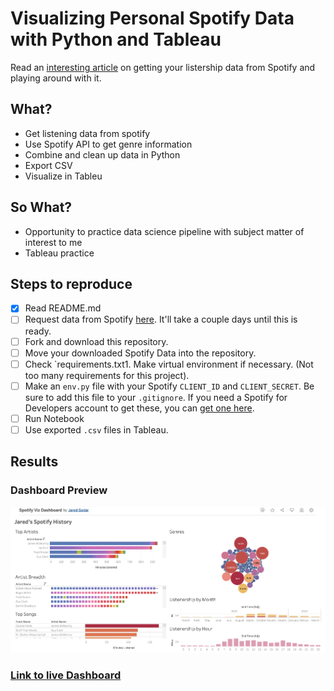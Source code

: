 # Visualizing Personal Spotify Data with Python and Tableau

Read an [interesting article](https://towardsdatascience.com/visualizing-spotify-data-with-python-tableau-687f2f528cdd) on getting your listership data from Spotify and playing around with it.

## What?

- Get listening data from spotify
- Use Spotify API to get genre information
- Combine and clean up data in Python
- Export CSV
- Visualize in Tableu

## So What?

- Opportunity to practice data science pipeline with subject matter of interest to me
- Tableau practice

## Steps to reproduce

- [x] Read README.md
- [ ] Request data from Spotify [here](https://www.spotify.com/us/account/privacy/). It'll take a couple days until this is ready.
- [ ] Fork and download this repository.
- [ ] Move your downloaded Spotify Data into the repository.
- [ ] Check `requirements.txt1. Make virtual environment if necessary. (Not too many requirements for this project).
- [ ] Make an `env.py` file with your Spotify `CLIENT_ID` and `CLIENT_SECRET`. Be sure to add this file to your `.gitignore`. If you need a Spotify for Developers account to get these, you can [get one here](https://developer.spotify.com/dashboard/).
- [ ] Run Notebook
- [ ] Use exported `.csv` files in Tableau.

## Results

### Dashboard Preview

![Preview](spot_preview.png)

### [Link to live Dashboard](https://public.tableau.com/app/profile/jared.godar/viz/SpotifyVizDashboard/PremiumDashboard?publish=yes)